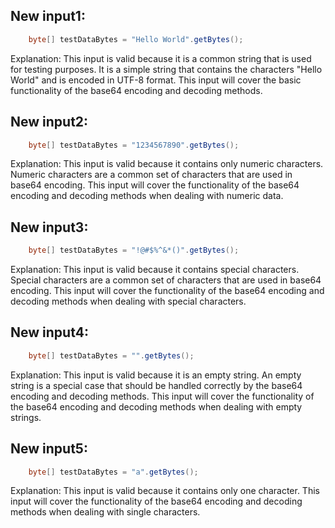 ## New input1:
```java
    byte[] testDataBytes = "Hello World".getBytes();
```
Explanation: This input is valid because it is a common string that is used for testing purposes. It is a simple string that contains the characters "Hello World" and is encoded in UTF-8 format. This input will cover the basic functionality of the base64 encoding and decoding methods.

## New input2:
```java
    byte[] testDataBytes = "1234567890".getBytes();
```
Explanation: This input is valid because it contains only numeric characters. Numeric characters are a common set of characters that are used in base64 encoding. This input will cover the functionality of the base64 encoding and decoding methods when dealing with numeric data.

## New input3:
```java
    byte[] testDataBytes = "!@#$%^&*()".getBytes();
```
Explanation: This input is valid because it contains special characters. Special characters are a common set of characters that are used in base64 encoding. This input will cover the functionality of the base64 encoding and decoding methods when dealing with special characters.

## New input4:
```java
    byte[] testDataBytes = "".getBytes();
```
Explanation: This input is valid because it is an empty string. An empty string is a special case that should be handled correctly by the base64 encoding and decoding methods. This input will cover the functionality of the base64 encoding and decoding methods when dealing with empty strings.

## New input5:
```java
    byte[] testDataBytes = "a".getBytes();
```
Explanation: This input is valid because it contains only one character. This input will cover the functionality of the base64 encoding and decoding methods when dealing with single characters.
